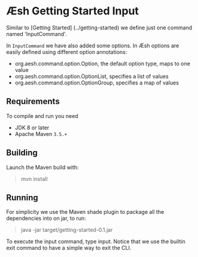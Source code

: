 # Æsh Getting Started Input

Similar to [Getting Started] (../getting-started) we define just one command named 'InputCommand'.

In `InputCommand` we have also added some options. In Æsh options are easily defined using different 
option annotations:

- org.aesh.command.option.Option, the default option type, maps to one value
- org.aesh.command.option.OptionList, specifies a list of values
- org.aesh.command.option.OptionGroup, specifies a map of values

## Requirements

To compile and run you need
- JDK 8 or later
- Apache Maven `3.5.+`

## Building

Launch the Maven build with:

> mvn install

## Running

For simplicity we use the Maven shade plugin to package all the dependencies into on jar, to run:

> java -jar target/getting-started-0.1.jar

To execute the input command, type input. Notice that we use the builtin exit command to have a simple way to 
exit the CLI.

